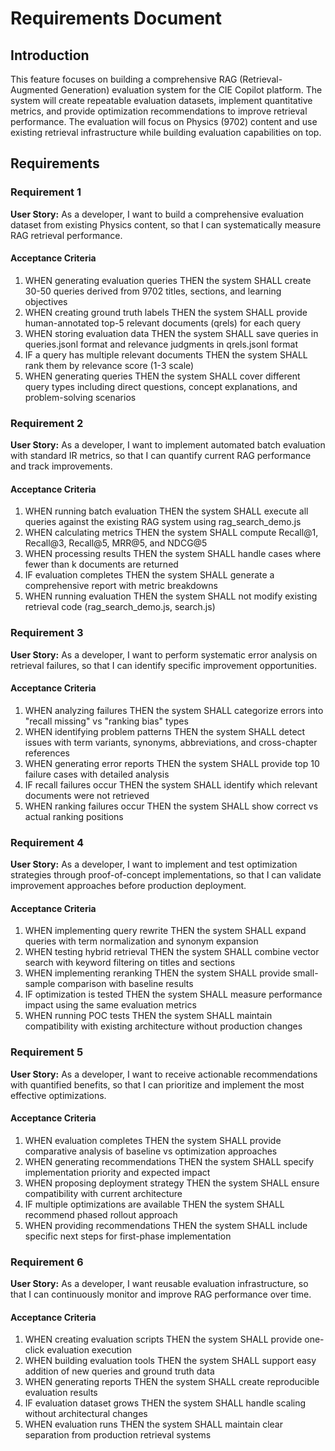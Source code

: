# Requirements Document

## Introduction

This feature focuses on building a comprehensive RAG (Retrieval-Augmented Generation) evaluation system for the CIE Copilot platform. The system will create repeatable evaluation datasets, implement quantitative metrics, and provide optimization recommendations to improve retrieval performance. The evaluation will focus on Physics (9702) content and use existing retrieval infrastructure while building evaluation capabilities on top.

## Requirements

### Requirement 1

**User Story:** As a developer, I want to build a comprehensive evaluation dataset from existing Physics content, so that I can systematically measure RAG retrieval performance.

#### Acceptance Criteria

1. WHEN generating evaluation queries THEN the system SHALL create 30-50 queries derived from 9702 titles, sections, and learning objectives
2. WHEN creating ground truth labels THEN the system SHALL provide human-annotated top-5 relevant documents (qrels) for each query
3. WHEN storing evaluation data THEN the system SHALL save queries in queries.jsonl format and relevance judgments in qrels.jsonl format
4. IF a query has multiple relevant documents THEN the system SHALL rank them by relevance score (1-3 scale)
5. WHEN generating queries THEN the system SHALL cover different query types including direct questions, concept explanations, and problem-solving scenarios

### Requirement 2

**User Story:** As a developer, I want to implement automated batch evaluation with standard IR metrics, so that I can quantify current RAG performance and track improvements.

#### Acceptance Criteria

1. WHEN running batch evaluation THEN the system SHALL execute all queries against the existing RAG system using rag_search_demo.js
2. WHEN calculating metrics THEN the system SHALL compute Recall@1, Recall@3, Recall@5, MRR@5, and NDCG@5
3. WHEN processing results THEN the system SHALL handle cases where fewer than k documents are returned
4. IF evaluation completes THEN the system SHALL generate a comprehensive report with metric breakdowns
5. WHEN running evaluation THEN the system SHALL not modify existing retrieval code (rag_search_demo.js, search.js)

### Requirement 3

**User Story:** As a developer, I want to perform systematic error analysis on retrieval failures, so that I can identify specific improvement opportunities.

#### Acceptance Criteria

1. WHEN analyzing failures THEN the system SHALL categorize errors into "recall missing" vs "ranking bias" types
2. WHEN identifying problem patterns THEN the system SHALL detect issues with term variants, synonyms, abbreviations, and cross-chapter references
3. WHEN generating error reports THEN the system SHALL provide top 10 failure cases with detailed analysis
4. IF recall failures occur THEN the system SHALL identify which relevant documents were not retrieved
5. WHEN ranking failures occur THEN the system SHALL show correct vs actual ranking positions

### Requirement 4

**User Story:** As a developer, I want to implement and test optimization strategies through proof-of-concept implementations, so that I can validate improvement approaches before production deployment.

#### Acceptance Criteria

1. WHEN implementing query rewrite THEN the system SHALL expand queries with term normalization and synonym expansion
2. WHEN testing hybrid retrieval THEN the system SHALL combine vector search with keyword filtering on titles and sections
3. WHEN implementing reranking THEN the system SHALL provide small-sample comparison with baseline results
4. IF optimization is tested THEN the system SHALL measure performance impact using the same evaluation metrics
5. WHEN running POC tests THEN the system SHALL maintain compatibility with existing architecture without production changes

### Requirement 5

**User Story:** As a developer, I want to receive actionable recommendations with quantified benefits, so that I can prioritize and implement the most effective optimizations.

#### Acceptance Criteria

1. WHEN evaluation completes THEN the system SHALL provide comparative analysis of baseline vs optimization approaches
2. WHEN generating recommendations THEN the system SHALL specify implementation priority and expected impact
3. WHEN proposing deployment strategy THEN the system SHALL ensure compatibility with current architecture
4. IF multiple optimizations are available THEN the system SHALL recommend phased rollout approach
5. WHEN providing recommendations THEN the system SHALL include specific next steps for first-phase implementation

### Requirement 6

**User Story:** As a developer, I want reusable evaluation infrastructure, so that I can continuously monitor and improve RAG performance over time.

#### Acceptance Criteria

1. WHEN creating evaluation scripts THEN the system SHALL provide one-click evaluation execution
2. WHEN building evaluation tools THEN the system SHALL support easy addition of new queries and ground truth data
3. WHEN generating reports THEN the system SHALL create reproducible evaluation results
4. IF evaluation dataset grows THEN the system SHALL handle scaling without architectural changes
5. WHEN evaluation runs THEN the system SHALL maintain clear separation from production retrieval systems